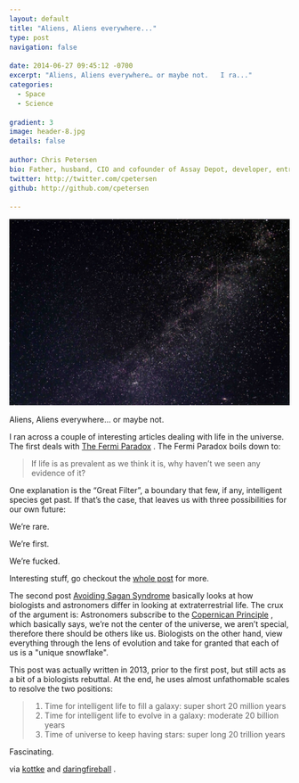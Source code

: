 ```yaml
---
layout: default
title: "Aliens, Aliens everywhere..."
type: post
navigation: false

date: 2014-06-27 09:45:12 -0700
excerpt: "Aliens, Aliens everywhere… or maybe not.   I ra..."
categories:
  - Space
  - Science

gradient: 3
image: header-8.jpg
details: false

author: Chris Petersen
bio: Father, husband, CIO and cofounder of Assay Depot, developer, entrepreneur and technologist.
twitter: http://twitter.com/cpetersen
github: http://github.com/cpetersen

---
```



  ![Stars-small.jpg](/assets/import/31f59b22ea4052244849c0ebe6cffd02.jpg)  

 Aliens, Aliens everywhere… or maybe not.

 I ran across a couple of interesting articles dealing with life in the universe. The first deals with    [The Fermi Paradox](http://waitbutwhy.com/2014/05/fermi-paradox.html) . The Fermi Paradox boils down to:

 >  If life is as prevalent as we think it is, why haven’t we seen any evidence of it?

 One explanation is the “Great Filter”, a boundary that few, if any, intelligent species get past. If that’s the case, that leaves us with three possibilities for our own future:

 We’re rare.

 We’re first.

 We’re fucked.   

 Interesting stuff, go checkout the  [whole post](http://waitbutwhy.com/2014/05/fermi-paradox.html)  for more.

 The second post    [Avoiding Sagan Syndrome](http://praxtime.com/2013/11/25/sagan-syndrome-pay-heed-to-biologists-about-et/)  basically looks at how biologists and astronomers differ in looking at extraterrestrial life. The crux of the argument is: Astronomers subscribe to the  [Copernican Principle](http://en.wikipedia.org/wiki/Copernican_principle) , which basically says, we’re not the center of the universe, we aren’t special, therefore there should be others like us. Biologists on the other hand, view everything through the lens of evolution and take for granted that each of us is a "unique snowflake".

 This post was actually written in 2013, prior to the first post, but still acts as a bit of a biologists rebuttal. At the end, he uses almost unfathomable scales to resolve the two positions:

 >
 >  1. Time for intelligent life to fill a galaxy: super short 20 million years
 >  1. Time for intelligent life to evolve in a galaxy: moderate 20 billion years
 >  1. Time of universe to keep having stars: super long 20 trillion years

 Fascinating.

 via   [kottke](http://kottke.org/14/06/what-else-is-out-there)   and   [daringfireball](http://daringfireball.net/linked/2014/06/26/avoiding-sagan-syndrome) .
